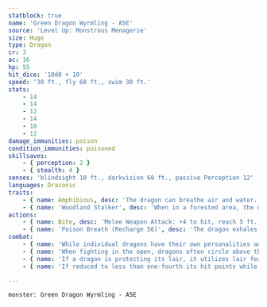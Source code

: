 ```yaml
---
statblock: true
name: 'Green Dragon Wyrmling - A5E'
source: 'Level Up: Monstrous Menagerie'
size: Huge
type: Dragon
cr: 3
ac: 16
hp: 55
hit_dice: '10d8 + 10'
speed: '30 ft., fly 60 ft., swim 30 ft.'
stats:
    - 14
    - 14
    - 12
    - 14
    - 10
    - 12
damage_immunities: poison
condition_immunities: poisoned
skillsaves:
    - { perception: 2 }
    - { stealth: 4 }
senses: 'blindsight 10 ft., darkvision 60 ft., passive Perception 12'
languages: Draconic
traits:
    - { name: Amphibious, desc: 'The dragon can breathe air and water.' }
    - { name: 'Woodland Stalker', desc: 'When in a forested area, the dragon has advantage on Stealth checks.' }
actions:
    - { name: Bite, desc: 'Melee Weapon Attack: +4 to hit, reach 5 ft., one target. Hit: 13 (2d10 + 2) piercing damage.' }
    - { name: 'Poison Breath (Recharge 56)', desc: 'The dragon exhales poisonous gas in a 15-foot cone. Each creature in that area makes a DC 11 Constitution saving throw, taking 14 (4d6) poison damage on a failed save or half damage on a success.' }
combat:
    - { name: 'While individual dragons have their own personalities and tactics, most rely heavily on their breath weapons', desc: 'They use them whenever they can, preferably from maximum distance and while flying above their enemies.' }
    - { name: 'When fighting in the open, dragons often circle above their enemies as they wait for their breath weapons to recharge', desc: "They only close to melee if their enemies deal significant damage with ranged attacks, or if they can savage an enemy cut off from its allies. Once bloodied, dragons become more aggressive, attacking with bite and claws when their breath weapons aren't available." }
    - { name: 'If a dragon is protecting its lair, it utilizes lair features, traps, allies, and architecture such as escape tunnels to keep up a hit-and-run fight, reappearing only when it has a fully-recharged breath weapon', desc: 'If the dragon is forced into melee combat, it uses its bite and claws against a single foe. If it has legendary actions like Roar and Wing Attack, it uses them to disperse its other enemies.' }
    - { name: 'If reduced to less than one-fourth its hit points while fighting in the open, a dragon flies away', desc: 'However, it fights to the death to defend its lair, unless it can regain the upper hand through tricks or bargains.' }

---
```

```statblock
monster: Green Dragon Wyrmling - A5E
```
